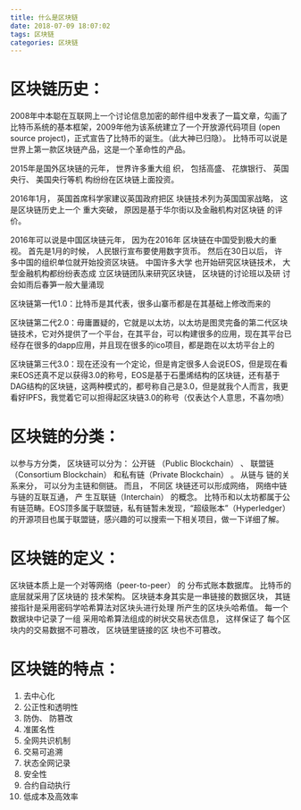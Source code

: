 ```yaml
---
title: 什么是区块链
date: 2018-07-09 18:07:02
tags: 区块链
categories: 区块链
---
```

# 区块链历史： #
  2008年中本聪在互联网上一个讨论信息加密的邮件组中发表了一篇文章，勾画了比特币系统的基本框架，2009年他为该系统建立了一个开放源代码项目 (open source project)，正式宣告了比特币的诞生。（此大神已归隐）。
  比特币可以说是世界上第一款区块链产品，这是一个革命性的产品。

  2015年是国外区块链的元年， 世界许多重大组
  织， 包括高盛、 花旗银行、 英国央行、 美国央行等机
  构纷纷在区块链上面投资。

  2016年1月， 英国首席科学家建议英国政府把区
  块链技术列为英国国家战略， 这是区块链历史上一个
  重大突破， 原因是基于华尔街以及金融机构对区块链
  的评价。

  2016年可以说是中国区块链元年， 因为在2016年
  区块链在中国受到极大的重视。 首先是1月的时候，
  人民银行宣布要使用数字货币。 然后在30日以后， 许
  多中国的组织单位就开始投资区块链。 中国许多大学
  也开始研究区块链技术， 大型金融机构都纷纷表态成
  立区块链团队来研究区块链， 区块链的讨论班以及研
  讨会如雨后春笋一般大量涌现

  区块链第一代1.0：比特币是其代表，很多山寨币都是在其基础上修改而来的

  区块链第二代2.0：毋庸置疑的，它就是以太坊，以太坊是图灵完备的第二代区块链技术，它对外提供了一个平台，在其平台，可以构建很多的应用，现在其平台已经存在很多的dapp应用，并且现在很多的ico项目，都是跑在以太坊平台上的

 区块链第三代3.0：现在还没有一个定论，但是肯定很多人会说EOS，但是现在看来EOS还真不足以获得3.0的称号，EOS是基于石墨烯结构的区块链，还有基于DAG结构的区块链，这两种模式的，都号称自己是3.0，但是就我个人而言，我更看好IPFS，我觉着它可以担得起区块链3.0的称号（仅表达个人意思，不喜勿喷）

 # 区块链的分类： #

 以参与方分类， 区块链可以分为： 公开链
（Public Blockchain） 、 联盟链（Consortium
Blockchain） 和私有链（Private Blockchain） 。 从链与
链的关系来分， 可以分为主链和侧链。 而且， 不同区
块链还可以形成网络， 网络中链与链的互联互通， 产
生互联链（Interchain） 的概念。 比特币和以太坊都属于公有链范畴。EOS顶多属于联盟链，私有链暂未发现，“超级账本”（Hyperledger） 的开源项目也属于联盟链，感兴趣的可以搜索一下相关项目，做一下详细了解。

#  区块链的定义： #

区块链本质上是一个对等网络（peer-to-peer） 的
分布式账本数据库。 比特币的底层就采用了区块链的
技术架构。 区块链本身其实是一串链接的数据区块，
其链接指针是采用密码学哈希算法对区块头进行处理
所产生的区块头哈希值。 每一个数据块中记录了一组
采用哈希算法组成的树状交易状态信息， 这样保证了
每个区块内的交易数据不可篡改， 区块链里链接的区
块也不可篡改。

# 区块链的特点： #
1. 去中心化
2. 公正性和透明性
3. 防伪、 防篡改
4. 准匿名性
5. 全网共识机制
6. 交易可追溯
7. 状态全网记录
8. 安全性
9. 合约自动执行
10. 低成本及高效率

  